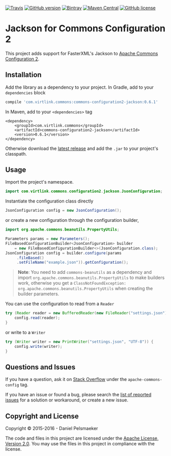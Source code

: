 [![Travis](https://img.shields.io/travis/Virtlink/commons-configuration2-jackson.svg)](https://travis-ci.org/Virtlink/commons-configuration2-jackson)
[![GitHub version](https://badge.fury.io/gh/Virtlink%2Fcommons-configuration2-jackson.svg)](https://github.com/Virtlink/commons-configuration2-jackson/releases/latest)
[![Bintray](https://img.shields.io/bintray/v/virtlink/maven/commons-configuration2-jackson.svg)](https://bintray.com/virtlink/maven/commons-configuration2-jackson)
[![Maven Central](https://maven-badges.herokuapp.com/maven-central/com.virtlink.commons/commons-configuration2-jackson/badge.svg)](https://maven-badges.herokuapp.com/maven-central/com.virtlink.commons/commons-configuration2-jackson)
[![GitHub license](https://img.shields.io/github/license/Virtlink/commons-configuration2-jackson.svg)](https://github.com/Virtlink/commons-configuration2-jackson/blob/master/LICENSE)

# Jackson for Commons Configuration 2
This project adds support for FasterXML's Jackson to [Apache Commons Configuration 2](https://commons.apache.org/proper/commons-configuration/).


## Installation
Add the library as a dependency to your project. In Gradle, add to your `dependencies` block

```gradle
compile 'com.virtlink.commons:commons-configuration2-jackson:0.6.1'
```

In Maven, add to your `<dependencies>` tag

```maven-pom
<dependency>
    <groupId>com.virtlink.commons</groupId>
    <artifactId>commons-configuration2-jackson</artifactId>
    <version>0.6.1</version>
</dependency>
```

Otherwise download the [latest release][1]
and add the `.jar` to your project's classpath.


## Usage
Import the project's namespace.

```java
import com.virtlink.commons.configuration2.jackson.JsonConfiguration;
```

Instantiate the configuration class directly

```java
JsonConfiguration config = new JsonConfiguration();
```

or create a new configuration through the configuration builder,

```java
import org.apache.commons.beanutils.PropertyUtils;

Parameters params = new Parameters();
FileBasedConfigurationBuilder<JsonConfiguration> builder
    = new FileBasedConfigurationBuilder<>(JsonConfiguration.class);
JsonConfiguration config = builder.configure(params
     .fileBased()
     .setFileName("example.json")).getConfiguration();
```

> **Note**: You need to add `commons-beanutils` as a dependency and import
> `org.apache.commons.beanutils.PropertyUtils` to make builders work, otherwise you
> get a `ClassNotFoundException: org.apache.commons.beanutils.PropertyUtils` when creating the
> builder parameters.


You can use the configuration to read from a `Reader`

```java
try (Reader reader = new BufferedReader(new FileReader("settings.json"))) {
	config.read(reader);
}
```

or write to a `Writer`

```java
try (Writer writer = new PrintWriter("settings.json", "UTF-8")) {
	config.write(writer);
}
```


## Questions and Issues
If you have a question, ask it on [Stack Overflow][2] under the `apache-commons-config` tag.

If you have an issue or found a bug, please search the [list of reported issues][3]
for a solution or workaround, or create a new issue.


## Copyright and License
Copyright © 2015-2016 - Daniel Pelsmaeker

The code and files in this project are licensed under the [Apache License, Version 2.0][4].
You may use the files in this project in compliance with the license.



[1]: https://github.com/Virtlink/commons-configuration2-jackson/releases/latest
[2]: https://stackoverflow.com/questions/tagged/apache-commons-config
[3]: https://github.com/Virtlink/commons-configuration2-jackson/issues
[4]: https://www.apache.org/licenses/LICENSE-2.0
